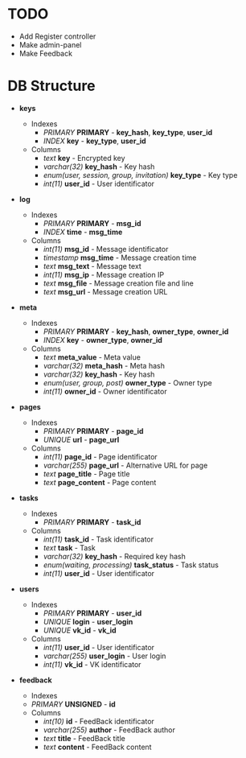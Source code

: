 # TODO

+ Add Register controller
+ Make admin-panel
+ Make Feedback

# DB Structure

+ **keys**
  + Indexes
    + *PRIMARY* **PRIMARY** - **key_hash**, **key_type**, **user_id**
    + *INDEX* **key** - **key_type**, **user_id**
  + Columns
    + *text* **key** - Encrypted key
    + *varchar(32)* **key_hash** - Key hash
    + *enum(user, session, group, invitation)* **key_type** - Key type
    + *int(11)* **user_id** - User identificator

+ **log**
  + Indexes
    + *PRIMARY* **PRIMARY** - **msg_id**
    + *INDEX* **time** - **msg_time**
  + Columns
    + *int(11)* **msg_id** - Message identificator
    + *timestamp* **msg_time** - Message creation time
    + *text* **msg_text** - Message text
    + *int(11)* **msg_ip** - Message creation IP
    + *text* **msg_file** - Message creation file and line
    + *text* **msg_url** - Message creation URL

+ **meta**
  + Indexes
    + *PRIMARY* **PRIMARY** - **key_hash**, **owner_type**, **owner_id**
    + *INDEX* **key** - **owner_type**, **owner_id**
  + Columns
    + *text* **meta_value** - Meta value
    + *varchar(32)* **meta_hash** - Meta hash
    + *varchar(32)* **key_hash** - Key hash
    + *enum(user, group, post)* **owner_type** - Owner type
    + *int(11)* **owner_id** - Owner identificator

+ **pages**
  + Indexes
    + *PRIMARY* **PRIMARY** - **page_id**
    + *UNIQUE* **url** - **page_url**
  + Columns
    + *int(11)* **page_id** - Page identificator
    + *varchar(255)* **page_url** - Alternative URL for page
    + *text* **page_title** - Page title
    + *text* **page_content** - Page content

+ **tasks**
  + Indexes
    + *PRIMARY* **PRIMARY** - **task_id**
  + Columns
    + *int(11)* **task_id** - Task identificator
    + *text* **task** - Task
    + *varchar(32)* **key_hash** - Required key hash
    + *enum(waiting, processing)* **task_status** - Task status
    + *int(11)* **user_id** - User identificator

+ **users**
  + Indexes
    + *PRIMARY* **PRIMARY** - **user_id**
    + *UNIQUE* **login** - **user_login**
    + *UNIQUE* **vk_id** - **vk_id**
  + Columns
    + *int(11)* **user_id** - User identificator
    + *varchar(255)* **user_login** - User login
    + *int(11)* **vk_id** - VK identificator

+ **feedback**
  + Indexes
   + *PRIMARY* **UNSIGNED** - **id**
  + Columns
    + *int(10)* **id** - FeedBack identificator
    + *varchar(255)* **author** - FeedBack author
    + *text* **title** - FeedBack title
    + *text* **content** - FeedBack content